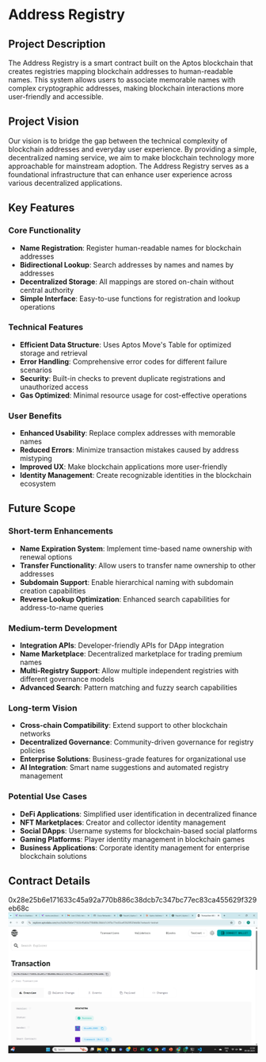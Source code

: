 # Address Registry

## Project Description

The Address Registry is a smart contract built on the Aptos blockchain that creates registries mapping blockchain addresses to human-readable names. This system allows users to associate memorable names with complex cryptographic addresses, making blockchain interactions more user-friendly and accessible.

## Project Vision

Our vision is to bridge the gap between the technical complexity of blockchain addresses and everyday user experience. By providing a simple, decentralized naming service, we aim to make blockchain technology more approachable for mainstream adoption. The Address Registry serves as a foundational infrastructure that can enhance user experience across various decentralized applications.

## Key Features

### Core Functionality
- **Name Registration**: Register human-readable names for blockchain addresses
- **Bidirectional Lookup**: Search addresses by names and names by addresses
- **Decentralized Storage**: All mappings are stored on-chain without central authority
- **Simple Interface**: Easy-to-use functions for registration and lookup operations

### Technical Features
- **Efficient Data Structure**: Uses Aptos Move's Table for optimized storage and retrieval
- **Error Handling**: Comprehensive error codes for different failure scenarios
- **Security**: Built-in checks to prevent duplicate registrations and unauthorized access
- **Gas Optimized**: Minimal resource usage for cost-effective operations

### User Benefits
- **Enhanced Usability**: Replace complex addresses with memorable names
- **Reduced Errors**: Minimize transaction mistakes caused by address mistyping
- **Improved UX**: Make blockchain applications more user-friendly
- **Identity Management**: Create recognizable identities in the blockchain ecosystem

## Future Scope

### Short-term Enhancements
- **Name Expiration System**: Implement time-based name ownership with renewal options
- **Transfer Functionality**: Allow users to transfer name ownership to other addresses
- **Subdomain Support**: Enable hierarchical naming with subdomain creation capabilities
- **Reverse Lookup Optimization**: Enhanced search capabilities for address-to-name queries

### Medium-term Development
- **Integration APIs**: Developer-friendly APIs for DApp integration
- **Name Marketplace**: Decentralized marketplace for trading premium names
- **Multi-Registry Support**: Allow multiple independent registries with different governance models
- **Advanced Search**: Pattern matching and fuzzy search capabilities

### Long-term Vision
- **Cross-chain Compatibility**: Extend support to other blockchain networks
- **Decentralized Governance**: Community-driven governance for registry policies
- **Enterprise Solutions**: Business-grade features for organizational use
- **AI Integration**: Smart name suggestions and automated registry management

### Potential Use Cases
- **DeFi Applications**: Simplified user identification in decentralized finance
- **NFT Marketplaces**: Creator and collector identity management
- **Social DApps**: Username systems for blockchain-based social platforms
- **Gaming Platforms**: Player identity management in blockchain games
- **Business Applications**: Corporate identity management for enterprise blockchain solutions

## Contract Details
0x28e25b6e171633c45a92a770b886c38dcb7c347bc77ec83ca455629f329eb68c
![image](image.png)